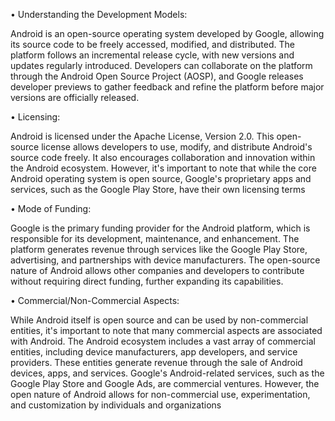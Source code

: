 • Understanding the Development Models:

Android is an open-source operating system developed by Google, allowing its source code to be freely accessed, modified, and distributed. The platform follows an incremental release cycle, with new versions and updates regularly introduced. Developers can collaborate on the platform through the Android Open Source Project (AOSP), and Google releases developer previews to gather feedback and refine the platform before major versions are officially released.

• Licensing:

Android is licensed under the Apache License, Version 2.0. This open-source license allows developers to use, modify, and distribute Android's source code freely. It also encourages collaboration and innovation within the Android ecosystem. However, it's important to note that while the core Android operating system is open source, Google's proprietary apps and services, such as the Google Play Store, have their own licensing terms

• Mode of Funding:

Google is the primary funding provider for the Android platform, which is responsible for its development, maintenance, and enhancement. The platform generates revenue through services like the Google Play Store, advertising, and partnerships with device manufacturers. The open-source nature of Android allows other companies and developers to contribute without requiring direct funding, further expanding its capabilities.

• Commercial/Non-Commercial Aspects:

While Android itself is open source and can be used by non-commercial entities, it's important to note that many commercial aspects are associated with Android. The Android ecosystem includes a vast array of commercial entities, including device manufacturers, app developers, and service providers. These entities generate revenue through the sale of Android devices, apps, and services. Google's Android-related services, such as the Google Play Store and Google Ads, are commercial ventures. However, the open nature of Android allows for non-commercial use, experimentation, and customization by individuals and organizations
